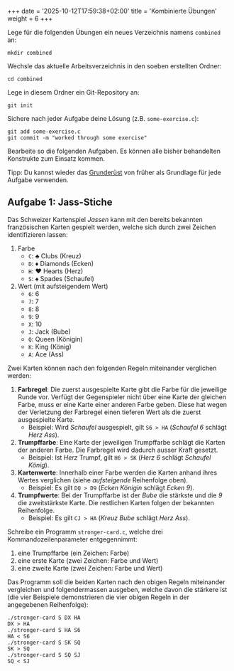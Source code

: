 +++
date = '2025-10-12T17:59:38+02:00'
title = 'Kombinierte Übungen'
weight = 6
+++

Lege für die folgenden Übungen ein neues Verzeichnis namens `combined` an:

    mkdir combined

Wechsle das aktuelle Arbeitsverzeichnis in den soeben erstellten Ordner:

    cd combined

Lege in diesem Ordner ein Git-Repository an:

    git init

Sichere nach jeder Aufgabe deine Lösung (z.B. `some-exercise.c`):

    git add some-exercise.c
    git commit -m "worked through some exercise"

Bearbeite so die folgenden Aufgaben. Es können alle bisher behandelten Konstrukte zum Einsatz kommen.

Tipp: Du kannst wieder das [Grunderüst](/ipt/operatoren-und-ausdruecke/#aufgabe-0-grundgerüst) von früher als Grundlage für jede Aufgabe verwenden.

## Aufgabe 1: Jass-Stiche

Das Schweizer Kartenspiel _Jassen_ kann mit den bereits bekannten französischen Karten gespielt werden, welche sich durch zwei Zeichen identifizieren lassen:

1. Farbe
    - `C`: ♣ Clubs (Kreuz)
    - `D`: ♦ Diamonds (Ecken)
    - `H`: ♥ Hearts (Herz)
    - `S`: ♠ Spades (Schaufel)
2. Wert (mit aufsteigendem Wert)
    - `6`: 6
    - `7`: 7
    - `8`: 8
    - `9`: 9
    - `X`: 10
    - `J`: Jack (Bube)
    - `Q`: Queen (Königin)
    - `K`: King (König)
    - `A`: Ace (Ass)

Zwei Karten können nach den folgenden Regeln miteinander verglichen werden:

1. **Farbregel**: Die zuerst ausgespielte Karte gibt die Farbe für die jeweilige Runde vor. Verfügt der Gegenspieler nicht über eine Karte der gleichen Farbe, muss er eine Karte einer anderen Farbe geben. Diese hat wegen der Verletzung der Farbregel einen tieferen Wert als die zuerst ausgespielte Karte.
    - Beispiel: Wird _Schaufel_ ausgespielt, gilt `S6 > HA` (_Schaufel 6_ schlägt _Herz Ass_).
1. **Trumpffarbe**: Eine Karte der jeweiligen Trumpffarbe schlägt die Karten der anderen Farbe. Die Farbregel wird dadurch ausser Kraft gesetzt.
    - Beispiel: Ist _Herz_ Trumpf, gilt `H6 > SK` (_Herz 6_ schlägt _Schaufel König_).
1. **Kartenwerte**: Innerhalb einer Farbe werden die Karten anhand ihres Wertes verglichen (siehe _aufsteigende_ Reihenfolge oben).
    - Beispiel: Es gilt `DQ > D9` (_Ecken Königin_ schlägt _Ecken 9_).
1. **Trumpfwerte**: Bei der Trumpffarbe ist der _Bube_ die stärkste und die _9_ die zweitstärkste Karte. Die restlichen Karten folgen der bekannten Reihenfolge.
    - Beispiel: Es gilt `CJ > HA` (_Kreuz Bube_ schlägt _Herz Ass_).

Schreibe ein Programm `stronger-card.c`, welche drei Kommandozeilenparameter entgegennimmt:

1. eine Trumpffarbe (ein Zeichen: Farbe)
2. eine erste Karte (zwei Zeichen: Farbe und Wert)
3. eine zweite Karte (zwei Zeichen: Farbe und Wert)

Das Programm soll die beiden Karten nach den obigen Regeln miteinander vergleichen und folgendermassen ausgeben, welche davon die stärkere ist (die vier Beispiele demonstrieren die vier obigen Regeln in der angegebenen Reihenfolge):

```plain
./stronger-card S DX HA
DX > HA
./stronger-card S HA S6
HA < S6
./stronger-card S SK SQ
SK > SQ
./stronger-card S SQ SJ
SQ < SJ
```